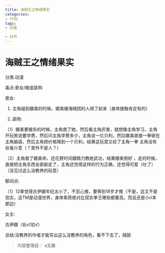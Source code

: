 ```yaml
---
title: 海贼王之情绪果实
categories:
- YY向
tags:
- 动漫

- 扫书
---
```

# 海贼王之情绪果实
分类:动漫

毒点:亵女/极度舔狗

亵女:

1.  主角碰到娜美的时候，娜美被海贼团的人绑了起来（身体接触肯定有的）

2.  舔狗:

（1）娜美要被杀的时候，主角救了她，然后看主角厉害，就想像主角学习，主角开玩笑说要学费，然后问主角学费多少，主角说一亿贝利，然后娜美直接一拳砸在主角脑袋，然后主角把价格降到一个贝利，结果这玩意又给了主角一拳
主角没有丝毫介意（？里外不是人？）

（2）主角救了娜美命，还花费时间跟精力教她武功，结果娜美倒好
，走的时候，直接把主角东西全部偷走了，主角还觉得这样的行为正确，还觉得可爱（吐了）（没见过这么没教养的玩意）

郁闷点:

（1）12章觉得古伊娜年纪太小了，不忍心推，要等到18岁才推（不是，这又不是现实，这TM是动漫世界，身体素质绝对比现实拳王哪些都要高，而且还是小ri本那边）

女主:

古伊娜（处√/初√）

总结:没教养的作者才能写出这么没教养的角色，看不下去了，贼舔


> 内容整理自： a无趣